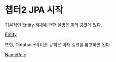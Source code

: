 # 챕터2 JPA 시작

기본적인 Entity 객체에 관한 설명은 아래 링크에 있다.

[Entity](../../spring_boot_sole_web/codes/DTOs_and_Entity.md)

또한, Database의 이름 규칙은 아래 링크를 참고하면 된다.

[NameRule](../../../database/column_name_rule.md)

